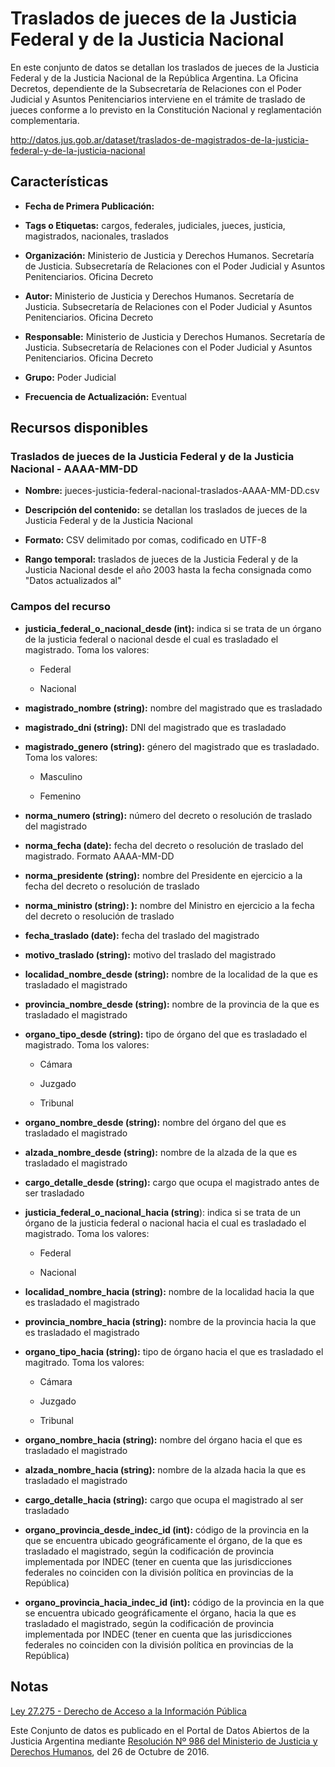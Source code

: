 Traslados de jueces de la Justicia Federal y de la Justicia Nacional
====================================================================

En este conjunto de datos se detallan los traslados de jueces de la Justicia Federal y de la Justicia Nacional de la República Argentina. La Oficina Decretos, dependiente de la Subsecretaría de Relaciones con el Poder Judicial y Asuntos Penitenciarios interviene en el trámite de traslado de jueces conforme a lo previsto en la Constitución Nacional y reglamentación complementaria.

http://datos.jus.gob.ar/dataset/traslados-de-magistrados-de-la-justicia-federal-y-de-la-justicia-nacional 


Características
---------------

-   **Fecha de Primera Publicación:**

-   **Tags o Etiquetas:** cargos, federales, judiciales, jueces, justicia, magistrados, nacionales, traslados

-   **Organización:** Ministerio de Justicia y Derechos Humanos. Secretaría de Justicia. Subsecretaría de Relaciones con el Poder Judicial y Asuntos Penitenciarios. Oficina Decreto

-   **Autor:** Ministerio de Justicia y Derechos Humanos. Secretaría de Justicia. Subsecretaría de Relaciones con el Poder Judicial y Asuntos Penitenciarios. Oficina Decreto

-   **Responsable:** Ministerio de Justicia y Derechos Humanos. Secretaría de Justicia. Subsecretaría de Relaciones con el Poder Judicial y Asuntos Penitenciarios. Oficina Decreto

-   **Grupo:** Poder Judicial

-   **Frecuencia de Actualización:** Eventual

Recursos disponibles
--------------------

### Traslados de jueces de la Justicia Federal y de la Justicia Nacional - AAAA-MM-DD

-   **Nombre:** jueces-justicia-federal-nacional-traslados-AAAA-MM-DD.csv

-   **Descripción del contenido:** se detallan los traslados de jueces de la Justicia Federal y de la Justicia Nacional

-   **Formato:** CSV delimitado por comas, codificado en UTF-8

-   **Rango temporal:** traslados de jueces de la Justicia Federal y de la Justicia Nacional desde el año 2003 hasta la fecha consignada como "Datos actualizados al"

### Campos del recurso

-   **justicia_federal_o_nacional_desde (int):** indica si se trata de un órgano de la justicia federal o nacional desde el cual es trasladado el magistrado. Toma los valores:

    -   Federal

    -   Nacional

-   **magistrado_nombre (string):** nombre del magistrado que es trasladado

-   **magistrado_dni (string):** DNI del magistrado que es trasladado

-   **magistrado_genero (string):** género del magistrado que es trasladado. Toma los valores:

	-   Masculino

	-   Femenino

-   **norma_numero (string):** número del decreto o resolución de traslado del magistrado

-   **norma_fecha (date):** fecha del decreto o resolución de traslado del magistrado. Formato AAAA-MM-DD

-   **norma_presidente (string):** nombre del Presidente en ejercicio a la fecha del decreto o resolución de traslado

-   **norma_ministro (string): ):** nombre del Ministro en ejercicio a la fecha del decreto o resolución de traslado

-   **fecha_traslado (date):** fecha del traslado del magistrado

-   **motivo_traslado (string):** motivo del traslado del magistrado

-   **localidad_nombre_desde (string):** nombre de la localidad de la que es trasladado el magistrado

-   **provincia_nombre_desde (string):** nombre de la provincia de la que es trasladado el magistrado

-   **organo_tipo_desde (string):** tipo de órgano del que es trasladado el magistrado. Toma los valores:

    -   Cámara

    -   Juzgado

    -   Tribunal

-   **organo_nombre_desde (string):** nombre del órgano del que es trasladado el magistrado

-   **alzada_nombre_desde (string):** nombre de la alzada de la que es trasladado el magistrado

-   **cargo_detalle_desde (string):** cargo que ocupa el magistrado antes de ser trasladado

-   **justicia_federal_o_nacional_hacia (string**): indica si se trata de un órgano de la justicia federal o nacional hacia el cual es trasladado el magistrado. Toma los valores:

    -   Federal

    -   Nacional

-   **localidad_nombre_hacia (string):** nombre de la localidad hacia la que es trasladado el magistrado

-   **provincia_nombre_hacia (string):** nombre de la provincia hacia la que es trasladado el magistrado

-   **organo_tipo_hacia (string):** tipo de órgano hacia el que es trasladado el magitrado. Toma los valores:

    -   Cámara

    -   Juzgado

    -   Tribunal

-   **organo_nombre_hacia (string):** nombre del órgano hacia el que es trasladado el magistrado

-   **alzada_nombre_hacia (string):** nombre de la alzada hacia la que es trasladado el magistrado

-   **cargo_detalle_hacia (string):** cargo que ocupa el magistrado al ser trasladado

-   **organo_provincia_desde_indec_id (int):** código de la provincia en la que se encuentra ubicado geográficamente el órgano, de la que es trasladado el magistrado, según la codificación de provincia implementada por INDEC (tener en cuenta que las jurisdicciones federales no coinciden con la división política en provincias de la República)

-   **organo_provincia_hacia_indec_id (int):** código de la provincia en la que se encuentra ubicado geográficamente el órgano, hacia la que es trasladado el magistrado, según la codificación de provincia implementada por INDEC (tener en cuenta que las jurisdicciones federales no coinciden con la división política en provincias de la República)

Notas
------

[Ley 27.275 - Derecho de Acceso a la Información Pública](http://servicios.infoleg.gob.ar/infolegInternet/anexos/265000-269999/265949/norma.htm)

Este Conjunto de datos es publicado en el Portal de Datos Abiertos de la Justicia Argentina mediante [Resolución Nº 986 del Ministerio de Justicia y Derechos Humanos](http://datos.jus.gob.ar/resoluciones/RESOL-2016-986-E-APN-MJ.pdf), del 26 de Octubre de 2016.
